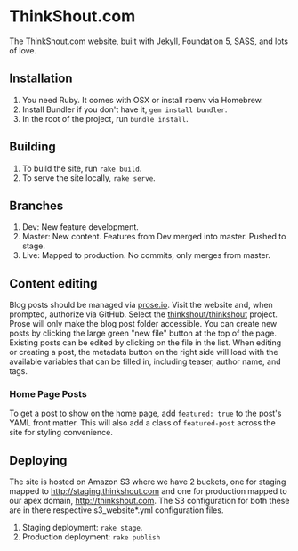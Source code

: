 # ThinkShout.com

The ThinkShout.com website, built with Jekyll, Foundation 5, SASS, and lots of love.

## Installation
1. You need Ruby. It comes with OSX or install rbenv via Homebrew.
2. Install Bundler if you don't have it, `gem install bundler`.
3. In the root of the project, run `bundle install`.

## Building
1. To build the site, run `rake build`.
2. To serve the site locally, `rake serve`.

## Branches
1. Dev: New feature development.
2. Master: New content. Features from Dev merged into master. Pushed to stage.
3. Live: Mapped to production. No commits, only merges from master.

## Content editing
Blog posts should be managed via [prose.io](http://prose.io/). Visit the website and, when prompted, authorize via GitHub. Select the [thinkshout/thinkshout](http://prose.io/#thinkshout/thinkshout) project. Prose will only make the blog post folder accessible. You can create new posts by clicking the large green "new file" button at the top of the page. Existing posts can be edited by clicking on the file in the list. When editing or creating a post, the metadata button on the right side will load with the available variables that can be filled in, including teaser, author name, and tags.

### Home Page Posts
To get a post to show on the home page, add `featured: true` to the post's YAML front matter. This will also add a class of `featured-post` across the site for styling convenience.

## Deploying
The site is hosted on Amazon S3 where we have 2 buckets, one for staging mapped to http://staging.thinkshout.com and one for production mapped to our apex domain, http://thinkshout.com. The S3 configuration for both these are in there respective s3_website*.yml configuration files.
1. Staging deployment: `rake stage`.
2. Production deployment: `rake publish`